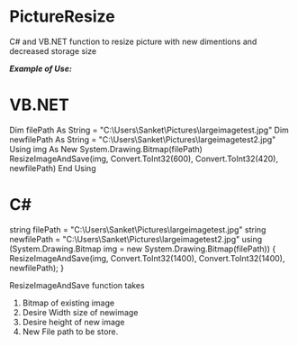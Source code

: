# PictureResize
C# and VB.NET function to resize picture with new dimentions and decreased storage size

***Example of Use:***
# VB.NET

Dim filePath As String = "C:\Users\Sanket\Pictures\largeimagetest.jpg"
Dim newfilePath As String = "C:\Users\Sanket\Pictures\largeimagetest2.jpg"
Using img As New System.Drawing.Bitmap(filePath)
      ResizeImageAndSave(img, Convert.ToInt32(600), Convert.ToInt32(420), newfilePath)
End Using


# C# 

string filePath = "C:\Users\Sanket\Pictures\largeimagetest.jpg"
string newfilePath  = "C:\Users\Sanket\Pictures\largeimagetest2.jpg"
using (System.Drawing.Bitmap img = new System.Drawing.Bitmap(filePath))
{
    ResizeImageAndSave(img, Convert.ToInt32(1400), Convert.ToInt32(1400), newfilePath);
}

ResizeImageAndSave function takes
1. Bitmap of existing image
2. Desire Width size of newimage
3. Desire height of new image
4. New File path to be store.
